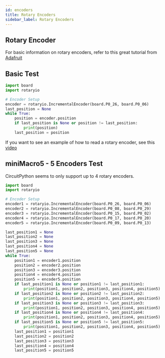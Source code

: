 ```yaml
---
id: encoders
title: Rotary Encoders
sidebar_label: Rotary Encoders
---
```


## Rotary Encoder

For basic information on rotary encoders, refer to this great tutorial from [Adafruit](https://learn.adafruit.com/rotary-encoder)

## Basic Test

``` python
import board
import rotaryio

# Encoder Setup
encoder = rotaryio.IncrementalEncoder(board.P0_26, board.P0_06)
last_position = None
while True:
    position = encoder.position
    if last_position is None or position != last_position:
        print(position)
    last_position = position

``` 

If you want to see an example of how to read a rotary encoder, see this [video](https://youtu.be/4BNkuLonIVM?list=PLjF7R1fz_OOWFqZfqW9jlvQSIUmwn9lWr)

## miniMacro5 - 5 Encoders Test

CircuitPython seems to only support up to 4 rotary encoders.

``` python
import board
import rotaryio

# Encoder Setup
encoder1 = rotaryio.IncrementalEncoder(board.P0_26, board.P0_06)
encoder2 = rotaryio.IncrementalEncoder(board.P0_08, board.P0_29)
encoder3 = rotaryio.IncrementalEncoder(board.P0_15, board.P0_02)
encoder4 = rotaryio.IncrementalEncoder(board.P0_17, board.P0_20)
encoder5 = rotaryio.IncrementalEncoder(board.P0_09, board.P0_13)

last_position1 = None
last_position2 = None
last_position3 = None
last_position4 = None
last_position5 = None
while True:
    position1 = encoder1.position
    position2 = encoder2.position
    position3 = encoder3.position
    position4 = encoder4.position
    position5 = encoder5.position
    if last_position1 is None or position1 != last_position1:
        print(position1, position2, position3, position4, position5)
    if last_position2 is None or position2 != last_position2:
        print(position1, position2, position3, position4, position5)
    if last_position3 is None or position3 != last_position3:
        print(position1, position2, position3, position4, position5)
    if last_position4 is None or position4 != last_position4:
        print(position1, position2, position3, position4, position5)
    if last_position5 is None or position5 != last_position5:
        print(position1, position2, position3, position4, position5)
    last_position1 = position1
    last_position2 = position2
    last_position3 = position3
    last_position4 = position4
    last_position5 = position5
``` 